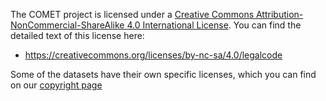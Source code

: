 The COMET project is licensed under a [Creative Commons Attribution-NonCommercial-ShareAlike 4.0 International License](http://creativecommons.org/licenses/by-nc-sa/4.0/).  You can find the detailed text of this license here:

* <https://creativecommons.org/licenses/by-nc-sa/4.0/legalcode>

Some of the datasets have their own specific licenses, which you can find on our [copyright page](https://comet.arts.ubc.ca/pages/copyright.html)